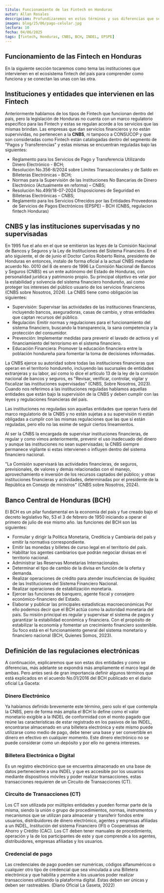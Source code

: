 ```yaml
---
titulo: Funcionamiento de las Fintech en Honduras
autor: Allan Rosales
descripcion: Profundizaremos en estos términos y sus diferencias que se encuentran en el ecosistema Fintech y las instituciones, enfocado en el panorama nacional y su legislación.
imagen: blog/25/06/pago-celular.jpg
lectura: 10
fecha: 04/06/2025
tags: [fintech, Honduras, CNBS, BCH, INDEL, EPSPE]
---
```



## Funcionamiento de las Fintech en Honduras
En la siguiente sección tocaremos como tema las instituciones que intervienen en el ecosistema fintech del país para comprender como funciona y se conectan las unas con las otra.

## Instituciones y entidades que intervienen en las Fintech
Anteriormente hablamos de los tipos de Fintech que funcionan dentro del país, pero la legislación de Honduras no cuenta con un marco regulatorio específico para las Fintech y estas se regulan acorde a los servicios que las mismas brindan.
Las empresas que dan servicios financieros y no están supervividas, no pertenecen a la **CNBS**, ni tampoco a CONSUCOP y que son consideradas como Fintech están catalogadas dentro del segmento de "Pagos y Transferencias" y estas mismas se encuentran reguladas bajo las siguientes:

- Reglamento para los Servicios de Pago y Transferencia Utilizando Dinero Electrónico - BCH;
- Resolución No.356-8/2024 sobre Límites Transaccionales y de Saldo en Billeteras Electrónicas – BCH;
- Normas para la Supervisión de las Instituciones No Bancarias de Dinero Electrónico (Actualmente en reforma) – CNBS;
- Resolución No.499/18-07-2024 Disposiciones de Seguridad en Billeteras Electrónicas – CNBS;
- Reglamento para los Servicios Ofrecidos por las Entidades Proveedoras de Servicios de Pagos Electrónicos (EPSPE) – BCH
(CNBS, regulacion fintech Honduras)

##	CNBS y las instituciones supervisadas y no supervisadas
En 1995 fue el año en el que se emitieron las leyes de la Comisión Nacional de Bancos y Seguros y la Ley de Instituciones del Sistema Financiero. En el año siguiente, el de de junio el Doctor Carlos Roberto Reina, presidente de Honduras en entonces, instalo de forma oficial a la actual CNBS mediante acuerdo No. 0010 del 8 de enero de 1996
La Comisión Nacional de Bancos y Seguros (CNBS) es un ente autónomo del Estado de Honduras, con personalidad jurídica y patrimonio propio. Su principal objetivo es velar por la estabilidad y solvencia del sistema financiero hondureño, así como proteger los intereses del público usuario de los servicios financieros (CNBS sobre Nosotros, 2024).
La CNBS tiene como obligación las siguientes:

- Supervisión: Supervisar las actividades de las instituciones financieras, incluyendo bancos, aseguradoras, casas de cambio, y otras entidades que captan recursos del público.
- Regulación: Emitir normas y regulaciones para el funcionamiento del sistema financiero, buscando la transparencia, la sana competencia y la protección del consumidor.
- Prevención: Implementar medidas para prevenir el lavado de activos y el financiamiento del terrorismo en el sistema financiero.
- Educación Financiera: Promover la educación financiera entre la población hondureña para fomentar la toma de decisiones informadas.

La CNBS ejerce su autoridad sobre todas las instituciones financieras que operan en el territorio hondureño, incluyendo las sucursales de entidades extranjeras y su labor, así como lo dice el artículo 13 de la ley de la comisión nacional de bancos y seguros, es "Revisar, verificar, controlar, vigilar y fiscalizar las instituciones supervisadas" (CNBS, Sobre Nosotros, 2023).
Cuando nos referimos a las instituciones reguladas hablamos aquellas entidades que están bajo la supervisión de la CNBS y deben cumplir con las leyes y regulaciones financieras del país.

Las instituciones no reguladas son aquellas entidades que operan fuera del marco regulatorio de la CNBS y no están sujetas a su supervisión ni están obligadas a cumplir con las mismas regulaciones que las que si están reguladas, pero ello no las exime de seguir ciertos lineamientos.

Al ser la CNBS la encargada de supervisar instituciones financieras, de regular y como vimos anteriormente, prevenir el uso inadecuado del dinero y aunque las instituciones no sean supervisadas; la CNBS siempre permanece vigilante si estas intervienen o influyen dentro del sistema financiero nacional.

"La Comisión supervisará las actividades financieras, de seguros, previsionales, de valores y demás relacionadas con el manejo, aprovechamiento e inversión de los recursos captados del público; y otras instituciones financieras y actividades, determinadas por el presidente de la República en Consejo de ministros" (CNBS sobre Nosotros, 2024).

##	Banco Central de Honduras (BCH)
El BCH es un pilar fundamental en la economía del país y fue creado bajo el decreto legislativo No, 53 el 3 de febrero de 1950 iniciando a operar el primero de julio de ese mismo año. las funciones del BCH son las siguientes:

- Formular y dirigir la Política Monetaria, Crediticia y Cambiaria del país y emitir la normativa correspondiente.
- Emitir las monedas y billetes de curso legal en el territorio del país.
- Habilitar los agentes cambiarios que podrán negociar divisas en el territorio nacional.
- Administrar las Reservas Monetarias Internacionales.
- Determinar el tipo de cambio de la divisa en función de la oferta y demanda.
- Realizar operaciones de crédito para atender insuficiencias de liquidez de las Instituciones del Sistema Financiero Nacional.
- Realizar operaciones de estabilización monetaria.
- Ejercer las funciones de banquero, agente fiscal y consejero económico-financiero del Estado.
- Elaborar y publicar las principales estadísticas macroeconómicas
Por ello podemos decir que el BCH actúa como la autoridad monetaria del país. Su misión principal es regular y supervisar el sistema de pagos y garantizar la estabilidad económica y financiera. Con el propósito de estabilizar la economía y fomentar un crecimiento financiero sostenible. Su foco está en el funcionamiento general del sistema monetario y financiero nacional (BCH, Quienes Somos, 2023).

##	Definición de las regulaciones electrónicas
A continuación, explicaremos que son estas dos entidades y como se diferencias, más adelante se expondrá más ampliamente el marco legal de ambas. Pero antes será de gran importancia definir algunos términos que está explicados en el acuerdo No.01/2016 del BCH publicado en el diario oficial La Gaceta:

###	Dinero Electrónico
Ya habíamos definido brevemente este término, pero solo el que contempla la CNBS, pero de forma más amplia el BCH lo define como el valor monetario exigible a la INDEL de conformidad con el monto pagado que reúne las características de estar registrado en los pasivos de las INDEL, encontrarse almacenado en una billetera electrónica y este mismo puede utilizarse como medio de pago, debe tener una base y ser convertible en dinero en efectivo en cualquier momento. Este dinero electrónico no se puede considerar como un depósito y por ello no genera intereses.
###	Billetera Electrónica o Digital
Es un registro electrónico que se encuentra almacenado en una base de datos perteneciente a una INDEL y que es accesible por los usuarios mediante dispositivos móviles y poder realizar transacciones. estas transacciones requieren de un Circuito de Transacciones (CT).
###	Circuito de Transacciones (CT)
Los CT son utilizada por múltiples entidades y pueden formar parte de la misma, siendo la unión o grupo de procedimientos, normas, instrumentos y mecanismos que se utilizan para almacenar y transferir fondos entre usuarios, distribuidores de dinero electrónico, agentes y empresas afiliadas a un INDEL, Institución del sistema Financiero (IFI) o Cooperativas de Ahorro y Crédito (CAC).
Los CT deben tener manuales de procedimiento, operación y la de los participantes de este y que comprende a los agentes, distribuidores, empresas afiliadas y los usuarios.

###	Credencial de pago
Las credenciales de pago pueden ser numéricas, códigos alfanuméricos o cualquier otro tipo de credencial que sea vinculada a una Billetera electrónica y que habilita y permite a los usuarios poder realizar transacciones utilizando la plataforma digital. Estas deben ser únicas y deben ser rastreables.
(Diario Oficial La Gaseta, 2022)
